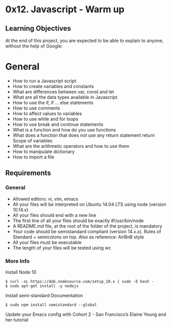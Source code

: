 # 0x12. Javascript - Warm up
## Learning Objectives
At the end of this project, you are expected to be able to explain to anyone, without the help of Google:

# General
- How to run a Javascript script
- How to create variables and constants
- What are differences between var, const and let
- What are all the data types available in Javascript
- How to use the if, if ... else statements
- How to use comments
- How to affect values to variables
- How to use while and for loops
- How to use break and continue statements
- What is a function and how do you use functions
- What does a function that does not use any return statement return
Scope of variables
- What are the arithmetic operators and how to use them
- How to manipulate dictionary
- How to import a file

## Requirements
### General
- Allowed editors: vi, vim, emacs
- All your files will be interpreted on Ubuntu 14.04 LTS using node (version 10.14.x)
- All your files should end with a new line
- The first line of all your files should be exactly #!/usr/bin/node
- A README.md file, at the root of the folder of the project, is mandatory
- Your code should be semistandard compliant (version 14.x.x). Rules of Standard + semicolons on top. Also as reference: AirBnB style
- All your files must be executable
- The length of your files will be tested using wc

### More Info
Install Node 10
````
$ curl -sL https://deb.nodesource.com/setup_10.x | sudo -E bash -
$ sudo apt-get install -y nodejs
````
Install semi-standard
Documentation
````
$ sudo npm install semistandard --global
````
Update your Emacs config with Cohort 2 - San Francisco’s Elaine Yeung and her tutorial
